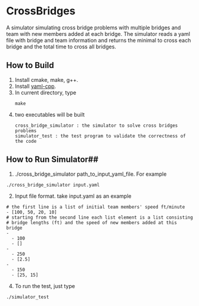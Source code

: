 # CrossBridges #
A simulator simulating cross bridge problems with multiple bridges and team with new members added at each bridge. The simulator reads a yaml file with bridge and team information and returns the minimal to cross each bridge and the total time to cross all bridges.
## How to Build ##
1. Install cmake, make, g++.
2. Install [yaml-cpp](https://github.com/jbeder/yaml-cpp).
3. In current directory, type
   ```
   make
   ```
4. two executables will be built 
   ```
   cross_bridge_simulator : the simulator to solve cross bridges problems
   simulator_test : the test program to validate the correctness of the code
   ```
## How to Run Simulator##
1. ./cross_bridge_simulator path_to_input_yaml_file. For example
```
./cross_bridge_simulator input.yaml
```
2. Input file format. take input.yaml as an example 
```
# the first line is a list of initial team members' speed ft/minute
- [100, 50, 20, 10]
# starting from the second line each list element is a list consisting
# bridge lengths (ft) and the speed of new members added at this bridge
-
  - 100
  - []
-
  - 250
  - [2.5]
-
  - 150
  - [25, 15]
```
4. To run the test, just type 
```
./simulator_test
```
